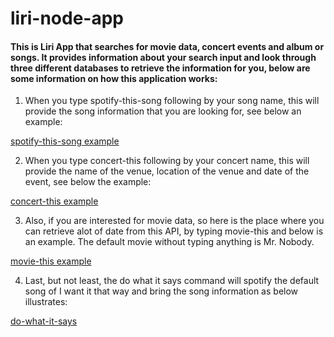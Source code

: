 # liri-node-app

#### This is Liri App that searches for movie data, concert events and album or songs. It provides information about your search input and look through three different databases to retrieve the information for you, below are some information on how this application works:

1. When you type spotify-this-song following by your song name, this will provide the song information that you are looking for, see below an example:

[spotify-this-song example](/images/spotify-this-song.png)


2. When you type concert-this following by your concert name, this will provide the name of the venue, location of the venue and date of the event, see below the example:

[concert-this example](/images/concert-this.png)

3. Also, if you are interested for movie data, so here is the place where you can retrieve alot of date from this API, by typing movie-this and below is an example. The default movie without typing anything is Mr. Nobody.

[movie-this example](/images/movie-this.png)

4. Last, but not least, the do what it says command will spotify the default song of I want it that way and bring the song information as below illustrates: 

[do-what-it-says](/images/do-what-it-says.png)





